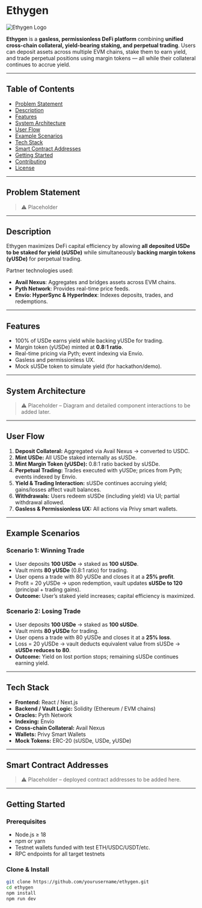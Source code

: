 # Ethygen

![Ethygen Logo](path-to-your-logo.png)

**Ethygen** is a **gasless, permissionless DeFi platform** combining **unified cross-chain collateral, yield-bearing staking, and perpetual trading**. Users can deposit assets across multiple EVM chains, stake them to earn yield, and trade perpetual positions using margin tokens — all while their collateral continues to accrue yield.

---

## Table of Contents
- [Problem Statement](#problem-statement)
- [Description](#description)
- [Features](#features)
- [System Architecture](#system-architecture)
- [User Flow](#user-flow)
- [Example Scenarios](#example-scenarios)
- [Tech Stack](#tech-stack)
- [Smart Contract Addresses](#smart-contract-addresses)
- [Getting Started](#getting-started)
- [Contributing](#contributing)
- [License](#license)

---

## Problem Statement
> ⚠️ Placeholder 

---

## Description
Ethygen maximizes DeFi capital efficiency by allowing **all deposited USDe to be staked for yield (sUSDe)** while simultaneously **backing margin tokens (yUSDe)** for perpetual trading.  

Partner technologies used:  
- **Avail Nexus**: Aggregates and bridges assets across EVM chains.  
- **Pyth Network**: Provides real-time price feeds.  
- **Envío: HyperSync & HyperIndex**: Indexes deposits, trades, and redemptions.  

---

## Features
- 100% of USDe earns yield while backing yUSDe for trading.  
- Margin token (yUSDe) minted at **0.8:1 ratio**.  
- Real-time pricing via Pyth; event indexing via Envío.  
- Gasless and permissionless UX.  
- Mock sUSDe token to simulate yield (for hackathon/demo).  

---

## System Architecture
> ⚠️ Placeholder – Diagram and detailed component interactions to be added later.

---

## User Flow
1. **Deposit Collateral:** Aggregated via Avail Nexus → converted to USDC.  
2. **Mint USDe:** All USDe staked internally as sUSDe.  
3. **Mint Margin Token (yUSDe):** 0.8:1 ratio backed by sUSDe.  
4. **Perpetual Trading:** Trades executed with yUSDe; prices from Pyth; events indexed by Envío.  
5. **Yield & Trading Interaction:** sUSDe continues accruing yield; gains/losses affect vault balances.  
6. **Withdrawals:** Users redeem sUSDe (including yield) via UI; partial withdrawal allowed.  
7. **Gasless & Permissionless UX:** All actions via Privy smart wallets.  

---

## Example Scenarios

### **Scenario 1: Winning Trade**
- User deposits **100 USDe** → staked as **100 sUSDe**.  
- Vault mints **80 yUSDe** (0.8:1 ratio) for trading.  
- User opens a trade with 80 yUSDe and closes it at a **25% profit**.  
- Profit = 20 yUSDe → upon redemption, vault updates **sUSDe to 120** (principal + trading gains).  
- **Outcome:** User’s staked yield increases; capital efficiency is maximized.

### **Scenario 2: Losing Trade**
- User deposits **100 USDe** → staked as **100 sUSDe**.  
- Vault mints **80 yUSDe** for trading.  
- User opens a trade with 80 yUSDe and closes it at a **25% loss**.  
- Loss = 20 yUSDe → vault deducts equivalent value from sUSDe → **sUSDe reduces to 80**.  
- **Outcome:** Yield on lost portion stops; remaining sUSDe continues earning yield.  

---

## Tech Stack
- **Frontend:** React / Next.js  
- **Backend / Vault Logic:** Solidity (Ethereum / EVM chains)  
- **Oracles:** Pyth Network  
- **Indexing:** Envío  
- **Cross-chain Collateral:** Avail Nexus  
- **Wallets:** Privy Smart Wallets  
- **Mock Tokens:** ERC-20 (sUSDe, USDe, yUSDe)  

---

## Smart Contract Addresses
> ⚠️ Placeholder – deployed contract addresses to be added here.  

---

## Getting Started
### Prerequisites
- Node.js ≥ 18
- npm or yarn
- Testnet wallets funded with test ETH/USDC/USDT/etc.
- RPC endpoints for all target testnets

### Clone & Install 
```bash
git clone https://github.com/yourusername/ethygen.git
cd ethygen
npm install
npm run dev
